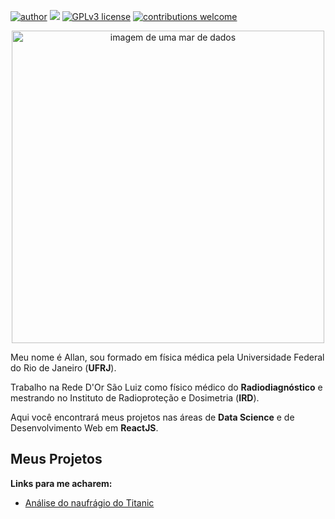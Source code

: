 [![author](https://img.shields.io/badge/author-Allan-red.svg)](https://www.linkedin.com/in/allan-h-rocha/) [![](https://img.shields.io/badge/python-3.7+-blue.svg)](https://www.python.org/downloads/release/python-365/) [![GPLv3 license](https://img.shields.io/badge/License-GPLv3-blue.svg)](http://perso.crans.org/besson/LICENSE.html) [![contributions welcome](https://img.shields.io/badge/contributions-welcome-brightgreen.svg?style=flat)](https://github.com/AllanRocha28/Data-Science)

<p align="center">
  <img src="https://user-images.githubusercontent.com/98231873/157772039-577194ea-27f1-4444-97d4-8a2d93b3f39d.png" alt="imagem de uma mar de dados"height=500px >
</p>

Meu nome é Allan, sou formado em física médica pela Universidade Federal do Rio de Janeiro (**UFRJ**).

Trabalho na Rede D'Or São Luiz como físico médico do **Radiodiagnóstico** e mestrando no Instituto de Radioproteção e Dosimetria (**IRD**).

Aqui você encontrará meus projetos nas áreas de **Data Science** e de Desenvolvimento Web em **ReactJS**.


## Meus Projetos

**Links para me acharem:**
* [Análise do naufrágio do Titanic](https://corta.link/9sDdA)
